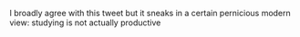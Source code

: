 I broadly agree with this tweet but it sneaks in a certain pernicious modern view: studying is not actually productive

